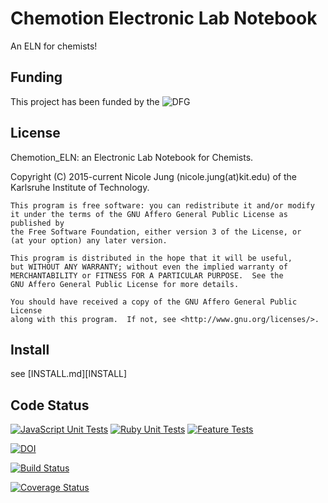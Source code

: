 # Chemotion Electronic Lab Notebook

An ELN for chemists!

## Funding

This project has been funded by the  ![DFG](http://www.dfg.de/includes/images/dfg_logo.gif)


## License

Chemotion_ELN: an Electronic Lab Notebook for Chemists.

Copyright (C) 2015-current  Nicole Jung (nicole.jung(at)kit.edu) of the Karlsruhe Institute of Technology.

    This program is free software: you can redistribute it and/or modify
    it under the terms of the GNU Affero General Public License as published by
    the Free Software Foundation, either version 3 of the License, or
    (at your option) any later version.

    This program is distributed in the hope that it will be useful,
    but WITHOUT ANY WARRANTY; without even the implied warranty of
    MERCHANTABILITY or FITNESS FOR A PARTICULAR PURPOSE.  See the
    GNU Affero General Public License for more details.

    You should have received a copy of the GNU Affero General Public License
    along with this program.  If not, see <http://www.gnu.org/licenses/>.



## Install

see [INSTALL.md][INSTALL]


## Code Status

[![JavaScript Unit Tests](https://github.com/ComPlat/chemotion_ELN/actions/workflows/testjs.yml/badge.svg?branch=github-actions)](https://github.com/ComPlat/chemotion_ELN/actions/workflows/testjs.yml/badge.svg?branch=github-actions)
[![Ruby Unit Tests](https://github.com/ComPlat/chemotion_ELN/actions/workflows/testrb.yml/badge.svg?branch=github-actions)](https://github.com/ComPlat/chemotion_ELN/actions/workflows/testrb.yml/badge.svg?branch=github-actions)
[![Feature Tests](https://github.com/ComPlat/chemotion_ELN/actions/workflows/testacceptance.yml/badge.svg?branch=github-actions)](https://github.com/ComPlat/chemotion_ELN/actions/workflows/testacceptance.yml/badge.svg?branch=github-actions)

[![DOI](https://zenodo.org/badge/DOI/10.5281/zenodo.1054134.svg)](https://doi.org/10.5281/zenodo.1054134)

[![Build Status](https://travis-ci.org/ComPlat/chemotion_ELN.svg?branch=master)](https://travis-ci.org/ComPlat/chemotion_ELN)

[![Coverage Status](https://coveralls.io/repos/github/ComPlat/chemotion_ELN/badge.svg)](https://coveralls.io/github/ComPlat/chemotion_ELN)
